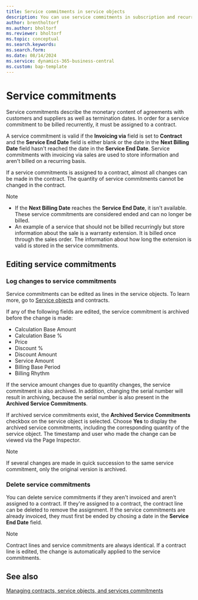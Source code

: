 ```yaml
---
title: Service commitments in service objects
description: You can use service commitments in subscription and recurring billing.
author: brentholtorf
ms.author: bholtorf
ms.reviewer: bholtorf
ms.topic: conceptual
ms.search.keywords: 
ms.search.form: 
ms.date: 08/14/2024
ms.service: dynamics-365-business-central
ms.custom: bap-template
---
```


# Service commitments

Service commitments describe the monetary content of agreements with customers and suppliers as well as termination dates. In order for a service commitment to be billed recurrently, it must be assigned to a contract.

A service commitment is valid if the **Invoicing via** field is set to **Contract** and the **Service End Date** field is either blank or the date in the **Next Billing Date** field hasn't reached the date in the **Service End Date**. Service commitments with invoicing via sales are used to store information and aren't billed on a recurring basis.

If a service commitments is assigned to a contract, almost all changes can be made in the contract. The quantity of service commitments cannot be changed in the contract.

> [!NOTE]
> * If the **Next Billing Date** reaches the **Service End Date**, it isn't available. These service commitments are considered ended and can no longer be billed.
> * An example of a service that should not be billed recurringly but store information about the sale is a warranty extension. It is billed once through the sales order. The information about how long the extension is valid is stored in the service commitments.

## Editing service commitments

### Log changes to service commitments

Service commitments can be edited as lines in the service objects. To learn more, go to [Service objects](service-objects.md) and contracts.

If any of the following fields are edited, the service commitment is archived before the change is made:

* Calculation Base Amount
* Calculation Base %
* Price
* Discount %
* Discount Amount
* Service Amount
* Billing Base Period
* Billing Rhythm

If the service amount changes due to quantity changes, the service commitment is also archived. In addition, changing the serial number will result in archiving, because the serial number is also present in the **Archived Service Commitments**.

If archived service commitments exist, the **Archived Service Commitments** checkbox on the service object is selected. Choose **Yes** to display the archived service commitments, including the corresponding quantity of the service object. The timestamp and user who made the change can be viewed via the Page Inspector.

> [!NOTE]
> If several changes are made in quick succession to the same service commitment, only the original version is archived.

### Delete service commitments

You can delete service commitments if they aren't invoiced and aren't assigned to a contract. If they're assigned to a contract, the contract line can be deleted to remove the assignment. If the service commitments are already invoiced, they must first be ended by chosing a date in the **Service End Date** field.

> [!NOTE]
> Contract lines and service commitments are always identical. If a contract line is edited, the change is automatically applied to the service commitments.

## See also

[Managing contracts, service objects, and services commitments](contracts-services-mgmt.md)  